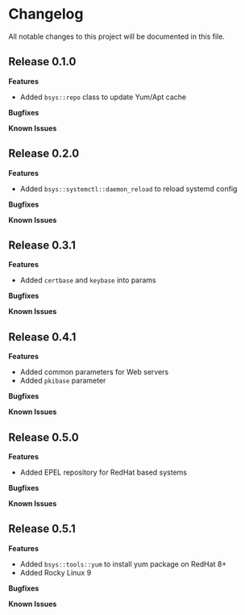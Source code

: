 # Changelog

All notable changes to this project will be documented in this file.

## Release 0.1.0

**Features**

* Added `bsys::repo` class to update Yum/Apt cache

**Bugfixes**

**Known Issues**

## Release 0.2.0

**Features**

* Added `bsys::systemctl::daemon_reload` to reload systemd config

**Bugfixes**

**Known Issues**

## Release 0.3.1

**Features**

* Added `certbase` and `keybase` into params

**Bugfixes**

**Known Issues**

## Release 0.4.1

**Features**

* Added common parameters for Web servers
* Added `pkibase` parameter

**Bugfixes**

**Known Issues**

## Release 0.5.0

**Features**

* Added EPEL repository for RedHat based systems

**Bugfixes**

**Known Issues**

## Release 0.5.1

**Features**

* Added `bsys::tools::yum` to install yum package on RedHat 8+
* Added Rocky Linux 9

**Bugfixes**

**Known Issues**